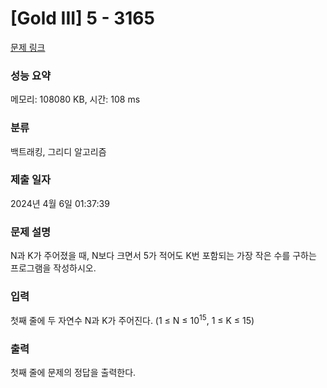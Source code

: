 # [Gold III] 5 - 3165 

[문제 링크](https://www.acmicpc.net/problem/3165) 

### 성능 요약

메모리: 108080 KB, 시간: 108 ms

### 분류

백트래킹, 그리디 알고리즘

### 제출 일자

2024년 4월 6일 01:37:39

### 문제 설명

<p>N과 K가 주어졌을 때, N보다 크면서 5가 적어도 K번 포함되는 가장 작은 수를 구하는 프로그램을 작성하시오.</p>

### 입력 

 <p>첫째 줄에 두 자연수 N과 K가 주어진다. (1 ≤ N ≤ 10<sup>15</sup>, 1 ≤ K ≤ 15)</p>

### 출력 

 <p>첫째 줄에 문제의 정답을 출력한다.</p>

